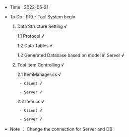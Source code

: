 - Time : 2022-05-21

- To Do : P10 - Tool System begin

    1. Data Structure Setting √

        1.1 Protocol √
    
        1.2 Data Tables √

        1.2 Generated Database based on model in Server √

    2. Tool Item Controlling √

        2.1 ItemManager.cs √

            - Client √

            - Server √

        2.2 Item.cs √

            - Client √

            - Server √

- Note ： Change the connection for Server and DB